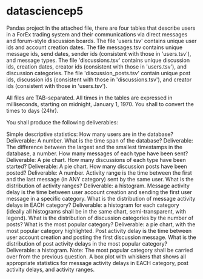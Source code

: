 # datasciencep5
Pandas project
In the attached file, there are four tables that describe users in a ForEx trading system and their communications via direct messages and forum-style discussion boards. The file 'users.tsv' contains unique user ids and account creation dates. The file messages.tsv contains unique message ids, send dates, sender ids (consistent with those in 'users.tsv'), and message types. The file 'discussions.tsv' contains unique discussion ids, creation dates, creator ids (consistent with those in 'users.tsv'), and discussion categories. The file 'discussion_posts.tsv' contain unique post ids, discussion ids (consistent with those in 'discussions.tsv'), and creator ids (consistent with those in 'users.tsv').

All files are TAB-separated. All times in the tables are expressed in milliseconds, starting on midnight, January 1, 1970. You shall to convert the times to days (24hr).

You shall produce the following deliverables:

Simple descriptive statistics:
How many users are in the database? Deliverable: A number. 
What is the time span of the database? Deliverable: The difference between the largest and the smallest timestamps in the database, a number. 
How many messages of each type have been sent? Deliverable: A pie chart. 
How many discussions of each type have been started? Deliverable: A pie chart. 
How many discussion posts have been posted? Deliverable: A number.
Activity range is the time between the first and the last message (in ANY category) sent by the same user. What is the distribution of activity ranges? Deliverable: a histogram. 
Message activity delay is the time between user account creation and sending the first user message in a specific category. What is the distribution of message activity delays in EACH category? Deliverable: a histogram for each category (ideally all histograms shall be in the same chart, semi-transparent, with legend).
What is the distribution of discussion categories by the number of posts? What is the most popular category? Deliverable: a pie chart, with the most popular category highlighted.
Post activity delay is the time between user account creation and posting the first discussion message. What is the distribution of post activity delays in the most popular category? Deliverable: a histogram. Note: The most popular category shall be carried over from the previous question.
A box plot with whiskers that shows all appropriate statistics for message activity delays in EACH category, post activity delays, and activity ranges.
